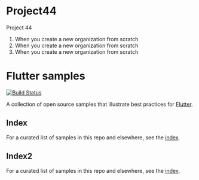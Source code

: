 # Project44
Project 44
1. When you create a new organization from scratch
2. When you create a new organization from scratch
3. When you create a new organization from scratch
# Flutter samples

[![Build Status](https://travis-ci.org/flutter/samples.svg?branch=master)](https://travis-ci.org/flutter/samples)

A collection of open source samples that illustrate best practices for
[Flutter](https://flutter.io).

## Index

For a curated list of samples in this repo and elsewhere, see the
[index](INDEX.md).
## Index2

For a curated list of samples in this repo and elsewhere, see the
[index](INDEX.md).
